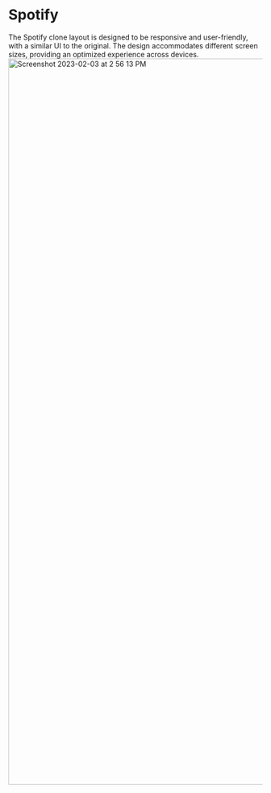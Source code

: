 # Spotify
The Spotify clone layout is designed to be responsive and user-friendly, with a similar UI to the original. The design accommodates different screen sizes, providing an optimized experience across devices.
<img width="1440" alt="Screenshot 2023-02-03 at 2 56 13 PM" src="https://user-images.githubusercontent.com/115614705/216563410-d79c24b8-14b3-4faf-9af3-8a7b5d1b58ff.png">
